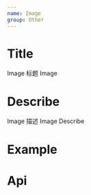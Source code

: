 ```yaml
---
name: Image
group: Other
---
```


# Title

Image 标题
Image

# Describe

Image 描述
Image Describe

# Example

# Api
